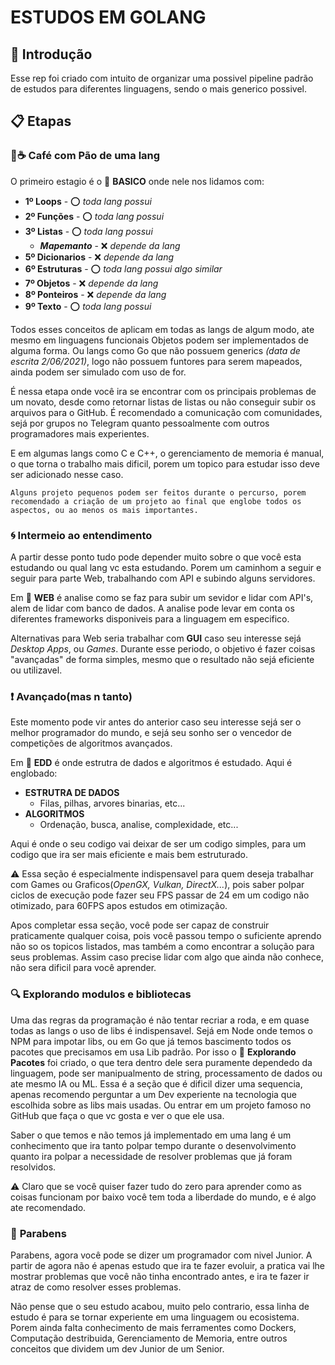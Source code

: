 # ESTUDOS EM GOLANG

## 🚀 Introdução
Esse rep foi criado com intuito de organizar uma possivel pipeline padrão de estudos para diferentes linguagens, sendo o mais generico possivel.  

## 📋 Etapas

### :bread::coffee: **Café com Pão de uma lang**
O primeiro estagio é o :file_folder: **BASICO** onde nele nos lidamos com: 

* **1º Loops** -  :o: *toda lang possui*
* **2º Funções** -  :o: *toda lang possui*
* **3º Listas** -  :o: *toda lang possui*
  * ***Mapemanto*** - :x: *depende da lang*
* **5º Dicionarios** - :x: *depende da lang*
* **6º Estruturas** -  :o: *toda lang possui algo similar*
* **7º Objetos** -  :x: *depende da lang*
* **8º Ponteiros** -  :x: *depende da lang*
* **9º Texto** -  :o: *toda lang possui*

Todos esses conceitos de aplicam em todas as langs de algum modo, ate mesmo em linguagens funcionais Objetos podem ser implementados de alguma forma. Ou langs como Go que não possuem generics *(data de escrita 2/06/2021)*, logo não possuem funtores para serem mapeados, ainda podem ser simulado com uso de for. 

É nessa etapa onde você ira se encontrar com os principais problemas de um novato, desde como retornar listas de listas ou não conseguir subir os arquivos para o GitHub. É recomendado a comunicação com comunidades, sejá por grupos no Telegram quanto pessoalmente com outros programadores mais experientes.

E em algumas langs como C e C++, o gerenciamento de memoria é manual, o que torna o trabalho mais dificil, porem um topico para estudar isso deve ser adicionado nesse caso.

```
Alguns projeto pequenos podem ser feitos durante o percurso, porem recomendado a criação de um projeto ao final que englobe todos os aspectos, ou ao menos os mais importantes.
```

### :cyclone: **Intermeio ao entendimento**
A partir desse ponto tudo pode depender muito sobre o que você esta estudando ou qual lang vc esta estudando. Porem um caminhom a seguir e seguir para parte Web, trabalhando com API e subindo alguns servidores. 

Em :file_folder: **WEB** é analise como se faz para subir um sevidor e lidar com API's, alem de lidar com banco de dados. A analise pode levar em conta os diferentes frameworks disponiveis para a linguagem em especifico.

Alternativas para Web seria trabalhar com **GUI** caso seu interesse sejá *Desktop Apps*, ou *Games*. Durante esse periodo, o objetivo é fazer coisas "avançadas" de forma simples, mesmo que o resultado não sejá eficiente ou utilizavel.

### :exclamation: **Avançado(mas n tanto)**
Este momento pode vir antes do anterior caso seu interesse sejá ser o melhor programador do mundo, e sejá seu sonho ser o vencedor de competições de algoritmos avançados. 

Em :file_folder: **EDD** é onde estrutra de dados e algoritmos é estudado. Aqui é englobado:
* **ESTRUTRA DE DADOS**
    * Filas, pilhas, arvores binarias, etc...
* **ALGORITMOS**
    * Ordenação, busca, analise, complexidade, etc...

Aqui é onde o seu codigo vai deixar de ser um codigo simples, para um codigo que ira ser mais eficiente e mais bem estruturado. 

:warning: Essa seção é especialmente indispensavel para quem deseja trabalhar com Games ou Graficos(*OpenGX, Vulkan, DirectX...*), pois saber polpar ciclos de execução pode fazer seu FPS passar de 24 em um codigo não otimizado, para 60FPS apos estudos em otimização.

Apos completar essa seção, você pode ser capaz de construir praticamente qualquer coisa, pois você passou tempo o suficiente aprendo não so os topicos listados, mas também a como encontrar a solução para seus problemas. Assim caso precise  lidar com algo que ainda não conhece, não sera dificil para você aprender.

### :mag: **Explorando modulos e bibliotecas**

Uma das regras da programação é não tentar recriar a roda, e em quase todas as langs o uso de libs é indispensavel. Sejá em Node onde temos o NPM para impotar libs, ou em Go que já temos bascimento todos os pacotes que precisamos em usa Lib padrão. Por isso o :file_folder: **Explorando Pacotes** foi criado, o que tera dentro dele sera puramente dependedo da linguagem, pode ser manipualmento de string, processamento de dados ou ate mesmo IA ou ML. Essa é a seção que é dificil dizer uma sequencia, apenas recomendo perguntar a um Dev experiente na tecnologia que escolhida sobre as libs mais usadas. Ou entrar em um projeto famoso no GitHub que faça o que vc gosta e ver o que ele usa.

Saber o que temos e não temos já implementado em uma lang é um conhecimento que ira tanto polpar tempo durante o desenvolvimento quanto ira polpar a necessidade de resolver problemas que já foram resolvidos.

:warning: Claro que se você quiser fazer tudo do zero para aprender como as coisas funcionam por baixo você tem toda a liberdade do mundo, e é algo ate recomendado.

### :tada: **Parabens**
Parabens, agora você pode se dizer um programador com nivel Junior. A partir de agora não é apenas estudo que ira te fazer evoluir, a pratica vai lhe mostrar problemas que você não tinha encontrado antes, e ira te fazer ir atraz de como resolver esses problemas.

Não pense que o seu estudo acabou, muito pelo contrario, essa linha de estudo é para se tornar experiente em uma linguagem ou ecosistema. Porem ainda falta conhecimento de mais ferramentes como Dockers, Computação destribuida, Gerenciamento de Memoria, entre outros conceitos que dividem um dev Junior de um Senior.

